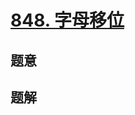#  [848. 字母移位](https://leetcode.cn/problems/shifting-letters/)

## 题意



## 题解



```c++

```



```python3

```

